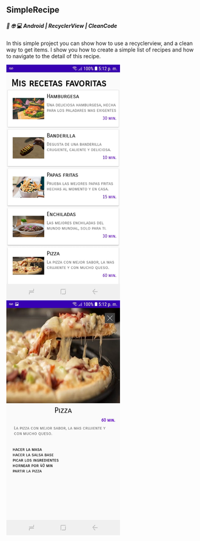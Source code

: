 




## SimpleRecipe

#####  :iphone: 🤓 :computer: Android | RecyclerView | CleanCode

<p>
In this simple project you can show how to use a recyclerview, and a clean way to get items. I show you how to create a simple 
list of recipes and how to navigate to the detail of this recipe.
</p>

<img src="screenshots/list.jpeg" width=300 />
<img src="screenshots/detail.jpeg" width=300 />
